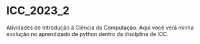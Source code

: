 # ICC_2023_2
  Atividades de Introdução à Ciência da Computação. Aqui você verá minha evolução no aprendizado de python dentro da disciplina de ICC.
